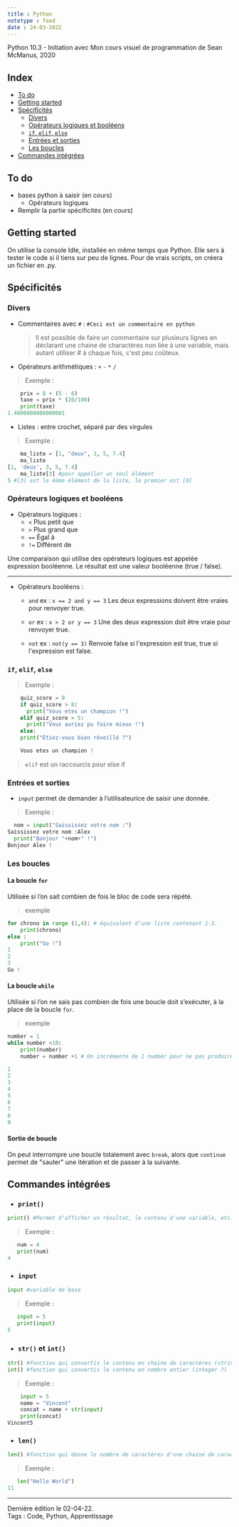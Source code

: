 ```yaml
---
title : Python
notetype : feed
date : 24-03-2022
---
```

Python 10.3 - Initiation avec Mon cours visuel de programmation de Sean McManus, 2020  

## Index  
<!-- TOC titleSize:2 tabSpaces:2 depthFrom:1 depthTo:3 withLinks:1 updateOnSave:1 orderedList:0 skip:1 title:0 charForUnorderedList:* -->
* [To do](#to-do)
* [Getting started](#getting-started)
* [Spécificités](#spécificités)
  * [Divers](#divers)
  * [Opérateurs logiques et booléens](#opérateurs-logiques-et-booléens)
  * [`if`, `elif`, `else`](#if-elif-else)
  * [Entrées et sorties](#entrées-et-sorties)
  * [Les boucles](#les-boucles)
* [Commandes intégrées](#commandes-intégrées)
<!-- /TOC -->

## To do  

- bases python à saisir (en cours)
  - Opérateurs logiques
- Remplir la partie spécificités (en cours)

## Getting started
On utilise la console Idle, installée en même temps que Python. Elle sers à tester le code si il tiens sur peu de lignes. Pour de vrais scripts, on créera un fichier en .py.

## Spécificités  

### Divers
- Commentaires avec `#` : `#Ceci est un commentaire en python`  
  > Il est possible de faire un commentaire sur plusieurs lignes en déclarant une chaine de charactères non liée à une variable, mais autant utiliser # à chaque fois, c'est peu coûteux.  

- Opérateurs arithmétiques : `+` `-` `*` `/`
> Exemple :
```py
    prix = 8 + (5 - 6)
    taxe = prix * (20/100)
    print(taxe)
1.4000000000000001

```  

- Listes : entre crochet, séparé par des virgules
> Exemple :
```py
    ma_liste = [1, "deux", 3, 5, 7.4]
    ma_liste
[1, 'deux', 3, 5, 7.4]
    ma_liste[3] #pour appeller un seul élément
5 #[3] est le 4ème élément de la liste, le premier est [0]
```

### Opérateurs logiques et booléens
- Opérateurs logiques :
  * `<`   Plus petit que
  * `>`   Plus grand que
  * `==`  Égal à
  * `!=`  Différent de  

Une comparaison qui utilise des opérateurs logiques est appelée expression booléenne. Le résultat est une valeur booléenne (true / false).  

---

- Opérateurs booléens :

  * `and` ex : `x == 2 and y == 3` Les deux expressions doivent être vraies pour renvoyer true.  

  * `or`  ex : `x > 2 or y == 3` Une des deux expression doit être vraie pour renvoyer true.  

  * `not` ex : `not(y == 3)` Renvoie false si l'expression est true, true si l'expression est false.

### `if`, `elif`, `else`
> Exemple :
```py
    quiz_score = 9
    if quiz_score > 8:
      print("Vous etes un champion !")
    elif quiz_score > 5:
      print("Vous auriez pu faire mieux !")
    else:
    print("Étiez-vous bien réveillé ?")

    Vous etes un champion !
```
> `elif` est un raccourcis pour else if  

### Entrées et sorties  

- `input` permet de demander à l’utilisateurice de saisir une donnée.
> Exemple :
```py
  nom = input("Saississez votre nom :")
Saississez votre nom :Alex
  print("Bonjour "+nom+" !")
Bonjour Alex !
```

### Les boucles

#### La boucle `for`  

Utilisée si l’on sait combien de fois le bloc de code sera répété.
> exemple
```py
for chrono in range (1,4): # équivalent d’une liste contenant 1-3.
    print(chrono)
else :
    print("Go !")
1
2
3
Go !
```
#### La boucle `while`  

Utilisée si l’on ne sais pas combien de fois une boucle doit s’exécuter, à la place de la boucle `for`.  

> exemple

```py
number = 1
while number <10:
    print(number)
    number = number +1 # On incrémente de 1 number pour ne pas produire une boucle infinie.

1
2
3
4
5
6
7
8
9
```

#### Sortie de boucle  

On peut interrompre une boucle totalement avec `break`, alors que `continue` permet de "sauter" une itération et de passer à la suivante.


## Commandes intégrées  

- ### `print()`  
```py
print() #Permet d'afficher un résultat, le contenu d'une variable, etc.
```  
> Exemple :  
```py
   num = 4
   print(num)
4
```  

- ### `input`  
```py
input #variable de base
```  
> Exemple :  
```py
   input = 5
   print(input)
5
```  

- ### `str()`  et `int()`
```py
str() #fonction qui convertis le contenu en chaine de caractères (string)
int() #fonction qui convertis le contenu en nombre entier (integer ?)
```  
> Exemple :  
```py
    input = 5
    name = "Vincent"
    concat = name + str(input)
    print(concat)
Vincent5
```  

- ### `len()`  
```py
len() #fonction qui donne le nombre de caractères d'une chaine de caractères (string)
```  
> Exemple :  
```py
   len("Hello World")
11
```  


-----

Dernière édition le 02-04-22.  
Tags : Code, Python, Apprentissage

